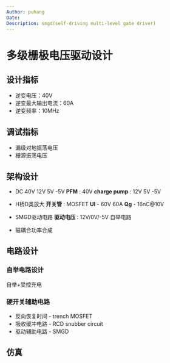 ```yaml
---
Author: puhang
Date: 
Description: smgd(self-driving multi-level gate driver)
---
```

# 多级栅极电压驱动设计
## 设计指标
- 逆变电压：40V
- 逆变最大输出电流：60A
- 逆变频率：10MHz
## 调试指标
- 漏级对地振荡电压
- 栅源振荡电压
## 架构设计
- DC 40V 12V 5V -5V
**PFM** : 40V
**charge pump** : 12V 5V -5V
- H桥D类放大
**开关管** : MOSFET
**UI** - 60V 60A
**Qg** - 16nC@10V
- SMGD驱动电路
**驱动电压** : 12V/0V/-5V
自举电路

- 磁耦合功率合成

## 电路设计
### 自举电路设计
自举+受控充电
### 硬开关辅助电路
- 反向恢复时间 - trench MOSFET
- 吸收缓冲电路 - RCD snubber circuit
- 驱动辅助电路 - SMGD

## 仿真